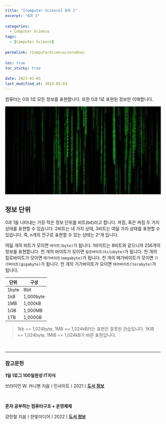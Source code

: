 ```yaml
---
title: "[Computer Science] 0과 1"
excerpt: "0과 1"

categories:
  - Computer Science
tags:
  - [Computer Science]

permalink: /ComputerScience/zeroOne/

toc: true
toc_sticky: true

date: 2023-03-03
last_modified_at: 2023-03-03
---
```


컴퓨터는 0과 1로 모든 정보를 표현합니다. 또한 0과 1로 표현된 정보만 이해합니다.

![zeroOne](/assets/images/posts_img/zeroOne.png)

## 정보 단위

0과 1을 나타내는 가장 작은 정보 단위를 비트(bit)라고 합니다. 꺼짐, 혹은 켜짐 두 가지 상태를 표현할 수 있습니다. 2비트는 네 가지 상태, 3비트는 여덟 가지 상태를 표현할 수 있습니다. 즉, n개의 전구로 표현할 수 있는 상태는 2ⁿ개 입니다.

여덟 개의 비트가 모이면 `바이트(byte)`가 됩니다. 1바이트는 8비트와 같으니까 256개의 정보를 표현합니다. 천 개의 바이트가 모이면 `킬로바이트(kilobyte)`가 됩니다. 천 개의 킬로바이트가 모이면 `메가바이트(megabyte)`가 됩니다. 천 개의 메가바이트가 모이면 `기가바이트(gigabyte)`가 됩니다. 천 개의 기가바이트가 모이면 `테라바이트(terabyte)`가 됩니다.

| 단위  | 구성      |
| ----- | --------- |
| 1byte | 8bit      |
| 1kB   | 1,000byte |
| 1MB   | 1,000kB   |
| 1GB   | 1,000MB   |
| 1TB   | 1,000GB   |

> 1kb == 1,024byte, 1MB == 1,024kB라는 표현은 잘못된 관습입니다.
> 1KiB == 1,024byte, 1MiB == 1,024kB가 바른 표현입니다.

<br>

---

### 참고문헌

**1일 1로그 100일완성 IT지식**

브라이언 W. 커니핸 지음ㅣ인사이트ㅣ2021ㅣ[**도서 정보**](https://product.kyobobook.co.kr/detail/S000001033125)

<br>

**혼자 공부하는 컴퓨터구조 + 운영체제**

강민철 지음ㅣ한빛미디어ㅣ2022ㅣ[**도서 정보**](https://product.kyobobook.co.kr/detail/S000061584886)
